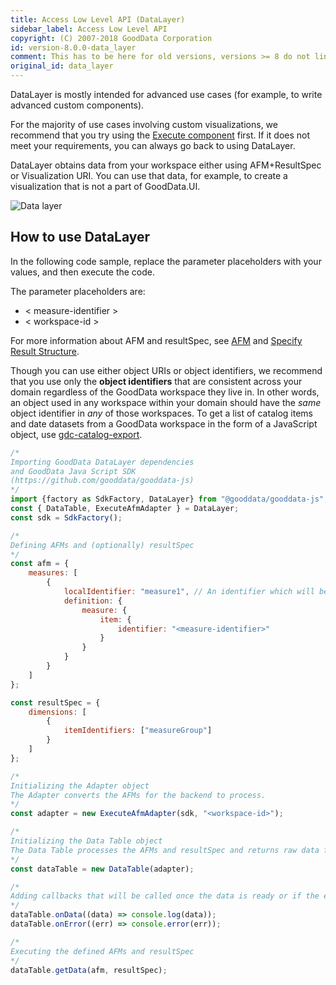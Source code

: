 ```yaml
---
title: Access Low Level API (DataLayer)
sidebar_label: Access Low Level API
copyright: (C) 2007-2018 GoodData Corporation
id: version-8.0.0-data_layer
comment: This has to be here for old versions, versions >= 8 do not link to this anywhere
original_id: data_layer
---
```


DataLayer is mostly intended for advanced use cases \(for example, to write advanced custom components\).

For the majority of use cases involving custom visualizations, we recommend that you try using the [Execute component](50_custom__component.md) first. If it does not meet your requirements, you can always go back to using DataLayer.

DataLayer obtains data from your workspace either using AFM+ResultSpec or Visualization URI. You can use that data, for example, to create a visualization that is not a part of GoodData.UI.

![Data layer](assets/data_layer_diagram.png)

## How to use DataLayer

In the following code sample, replace the parameter placeholders with your values, and then execute the code.

The parameter placeholders are:

* &lt; measure-identifier &gt;
* &lt; workspace-id &gt;

For more information about AFM and resultSpec, see [AFM](afm) and [Specify Result Structure](50_custom__result.md).

Though you can use either object URIs or object identifiers, we recommend that you use only the **object identifiers** that are consistent across your domain regardless of the GoodData workspace they live in. In other words, an object used in any workspace within your domain should have the _same_ object identifier in _any_ of those workspaces. To get a list of catalog items and date datasets from a GoodData workspace in the form of a JavaScript object, use [gdc-catalog-export](gdc_catalog_export).

```javascript
/*
Importing GoodData DataLayer dependencies
and GoodData Java Script SDK
(https://github.com/gooddata/gooddata-js)
*/
import {factory as SdkFactory, DataLayer} from "@gooddata/gooddata-js";
const { DataTable, ExecuteAfmAdapter } = DataLayer;
const sdk = SdkFactory();

/*
Defining AFMs and (optionally) resultSpec
*/
const afm = {
    measures: [
        {
            localIdentifier: "measure1", // An identifier which will be referenced in the execution results
            definition: {
                measure: {
                    item: {
                        identifier: "<measure-identifier>"
                    }
                }
            }
        }
    ]
};

const resultSpec = {
    dimensions: [
        {
            itemIdentifiers: ["measureGroup"]
        }
    ]
};

/*
Initializing the Adapter object
The Adapter converts the AFMs for the backend to process.
*/
const adapter = new ExecuteAfmAdapter(sdk, "<workspace-id>");

/*
Initializing the Data Table object
The Data Table processes the AFMs and resultSpec and returns raw data from the backend.
*/
const dataTable = new DataTable(adapter);

/*
Adding callbacks that will be called once the data is ready or if the execution fails.
*/
dataTable.onData((data) => console.log(data));
dataTable.onError((err) => console.error(err));

/*
Executing the defined AFMs and resultSpec
*/
dataTable.getData(afm, resultSpec);
```
